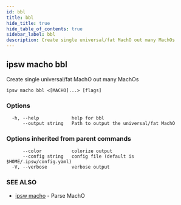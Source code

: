```yaml
---
id: bbl
title: bbl
hide_title: true
hide_table_of_contents: true
sidebar_label: bbl
description: Create single universal/fat MachO out many MachOs
---
```

## ipsw macho bbl

Create single universal/fat MachO out many MachOs

```
ipsw macho bbl <[MACHO]...> [flags]
```

### Options

```
  -h, --help            help for bbl
      --output string   Path to output the universal/fat MachO
```

### Options inherited from parent commands

```
      --color           colorize output
      --config string   config file (default is $HOME/.ipsw/config.yaml)
  -V, --verbose         verbose output
```

### SEE ALSO

* [ipsw macho](/docs/cli/ipsw/macho)	 - Parse MachO

